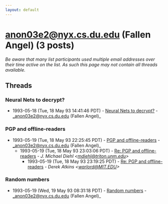 ```yaml
---
layout: default
---
```


# anon03e2@nyx.cs.du.edu (Fallen Angel) (3 posts)

_Be aware that many list participants used multiple email addresses over their time active on the list. As such this page may not contain all threads available._

## Threads

### Neural Nets to decrypt?
+ 1993-05-18 (Tue, 18 May 93 14:41:46 PDT) - [Neural Nets to decrypt?](/archive/1993/05/325b87ba72ea72edadf35850900783495a7504c87d263de903c78d03eddc2514) - _anon03e2@nyx.cs.du.edu (Fallen Angel)_

### PGP and offline-readers
+ 1993-05-19 (Tue, 18 May 93 22:25:45 PDT) - [PGP and offline-readers](/archive/1993/05/08cd35c42e0f4507eb12a0a2334bbce8980b2042f0a6d218ab02626468332f8c) - _anon03e2@nyx.cs.du.edu (Fallen Angel)_
  + 1993-05-19 (Tue, 18 May 93 23:03:06 PDT) - [Re: PGP and offline-readers](/archive/1993/05/2987467e8bc5bef4514352b0d1eb99df2a693ff69e2cf09088df82e57c3b1a58) - _J. Michael Diehl \<mdiehl@triton.unm.edu\>_
    + 1993-05-19 (Tue, 18 May 93 23:19:25 PDT) - [Re: PGP and offline-readers](/archive/1993/05/a1a8c1138a0b5956d485f73277018386f4be2ed42941edb905237f86cdde1edd) - _Derek Atkins \<warlord@MIT.EDU\>_

### Random numbers
+ 1993-05-19 (Wed, 19 May 93 08:31:18 PDT) - [Random numbers](/archive/1993/05/afca0d01de9d1c763c830916d70b1327a3ab3d70c403108ce8b182b3f8b36c48) - _anon03e2@nyx.cs.du.edu (Fallen Angel)_

